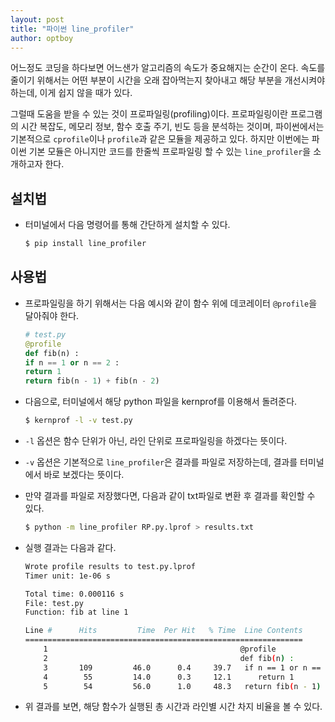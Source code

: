 ```yaml
---
layout: post
title: "파이썬 line_profiler"
author: optboy
---
```


어느정도 코딩을 하다보면 어느샌가 알고리즘의 속도가 중요해지는 순간이 온다. 속도를 줄이기 위해서는 어떤 부분이 시간을 오래 잡아먹는지 찾아내고 해당 부분을 개선시켜야 하는데, 이게 쉽지 않을 때가 있다.   

그럴때 도움을 받을 수 있는 것이 프로파일링(profiling)이다. 프로파일링이란 프로그램의 시간 복잡도, 메모리 정보, 함수 호출 주기, 빈도 등을 분석하는 것이며, 파이썬에서는 기본적으로 `cprofile`이나 `profile`과 같은 모듈을 제공하고 있다. 하지만 이번에는 파이썬 기본 모듈은 아니지만 코드를 한줄씩 프로파일링 할 수 있는 `line_profiler`을 소개하고자 한다.

## 설치법  

- 터미널에서 다음 명령어를 통해 간단하게 설치할 수 있다.
    ```bash
    $ pip install line_profiler
    ```

## 사용법

- 프로파일링을 하기 위해서는 다음 예시와 같이 함수 위에 데코레이터 `@profile`을 달아줘야 한다.  
    ```python
    # test.py  
    @profile
    def fib(n) :
    if n == 1 or n == 2 :
    return 1
    return fib(n - 1) + fib(n - 2)
    ```

- 다음으로, 터미널에서 해당 python 파일을 kernprof를 이용해서 돌려준다.  

    ```bash
    $ kernprof -l -v test.py
    ```  
    
- `-l` 옵션은 함수 단위가 아닌, 라인 단위로 프로파일링을 하겠다는 뜻이다.  

- `-v` 옵션은 기본적으로 `line_profiler`은 결과를 파일로 저장하는데, 결과를 터미널에서 바로 보겠다는 뜻이다.

- 만약 결과를 파일로 저장했다면, 다음과 같이 txt파일로 변환 후 결과를 확인할 수 있다.
  
    ```bash
    $ python -m line_profiler RP.py.lprof > results.txt
    ```

- 실행 결과는 다음과 같다.  

    ```bash
    Wrote profile results to test.py.lprof
    Timer unit: 1e-06 s

    Total time: 0.000116 s
    File: test.py
    Function: fib at line 1

    Line #      Hits         Time  Per Hit   % Time  Line Contents
    ==============================================================
        1                                           @profile
        2                                           def fib(n) :
        3       109         46.0      0.4     39.7   if n == 1 or n == 2 :
        4        55         14.0      0.3     12.1      return 1
        5        54         56.0      1.0     48.3   return fib(n - 1) + fib(n - 2)
    ```

- 위 결과를 보면, 해당 함수가 실행된 총 시간과 라인별 시간 차지 비율을 볼 수 있다.  



